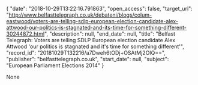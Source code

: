 {
  "date": "2018-10-29T13:22:16.791863", 
  "open_access": false, 
  "target_url": "http://www.belfasttelegraph.co.uk/debateni/blogs/colum-eastwood/voters-are-telling-sdlp-european-election-candidate-alex-attwood-our-politics-is-stagnated-and-its-time-for-something-different-30244872.html", 
  "description": null, 
  "end_date": null, 
  "title": "Belfast Telegraph: Voters are telling SDLP European election candidate Alex Attwood 'our politics is stagnated and it's time for something different'", 
  "record_id": "20181029T132216/a7Dweh6tODj+OSAtMj2OIQ==", 
  "publisher": "belfasttelegraph.co.uk", 
  "start_date": null, 
  "subject": "European Parliament Elections 2014"
}

None